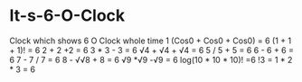 # It-s-6-O-Clock
Clock which shows 6 O Clock whole time
1
(Cos0 + Cos0 + Cos0) = 6
(1 + 1 + 1)! = 6
2 + 2 +2 = 6
3 * 3 - 3 = 6
√4 + √4 + √4 = 6
5 / 5 + 5 = 6
6 - 6 + 6 = 6
7 - 7 / 7 = 6
8 - √√8 + 8 = 6
√9 *√9 -√9 = 6
log(10 * 10 * 10)! =6
!3 = 1 * 2 * 3 = 6
